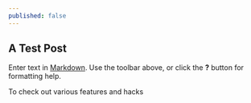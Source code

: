 ```yaml
---
published: false
---
```

## A Test Post

Enter text in [Markdown](http://daringfireball.net/projects/markdown/). Use the toolbar above, or click the **?** button for formatting help.

To check out various features and hacks 


